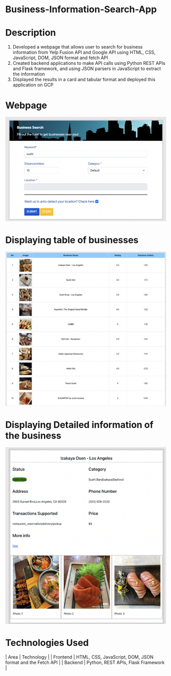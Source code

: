 # Business-Information-Search-App
# Description
1. Developed a webpage that allows user to search for business information from Yelp Fusion API and Google API using HTML, CSS, JavaScript, DOM, JSON format and fetch API
2. Created backend applications to make API calls using Python REST APIs and Flask framework, and using JSON parsers in JavaScript to extract the information
3. Displayed the results in a card and tabular format and deployed this application on GCP

# Webpage
![alt text](https://github.com/peishanhuang/Business-Information-Search-App/blob/main/webpage.png)

# Displaying table of businesses
![alt text](https://github.com/peishanhuang/Business-Information-Search-App/blob/main/table_of_business.png)

# Displaying Detailed information of the business
![alt text](https://github.com/peishanhuang/Business-Information-Search-App/blob/main/detailed.png)

# Technologies Used
| Area        | Technology |
| Frontend    | HTML, CSS, JavaScript, DOM, JSON format and the Fetch API |
| Backend     | Python, REST APIs, Flask Framework |
